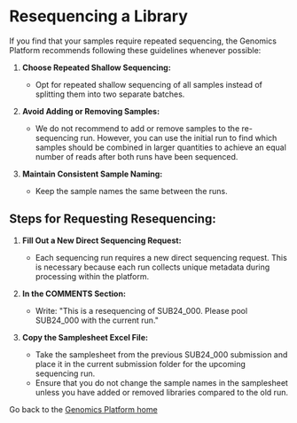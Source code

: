 # Resequencing a Library

If you find that your samples require repeated sequencing, the Genomics Platform recommends following these guidelines whenever possible:

1. **Choose Repeated Shallow Sequencing:**  
   - Opt for repeated shallow sequencing of all samples instead of splitting them into two separate batches.  
   
2. **Avoid Adding or Removing Samples:**  
   - We do not recommend to add or remove samples to the re-sequencing run. However, you can use the initial run to find which samples should be combined in larger quantities to achieve an equal number of reads after both runs have been sequenced.  
   
3. **Maintain Consistent Sample Naming:**  
   - Keep the sample names the same between the runs.  

## Steps for Requesting Resequencing:  

1. **Fill Out a New Direct Sequencing Request:**  
   - Each sequencing run requires a new direct sequencing request. This is necessary because each run collects unique metadata during processing within the platform.  
   
2. **In the COMMENTS Section:**  
   - Write: "This is a resequencing of SUB24_000. Please pool SUB24_000 with the current run."  
   
3. **Copy the Samplesheet Excel File:**  
   - Take the samplesheet from the previous SUB24_000 submission and place it in the current submission folder for the upcoming sequencing run.  
   - Ensure that you do not change the sample names in the samplesheet unless you have added or removed libraries compared to the old run.  


Go back to the [Genomics Platform home](https://sundgenomics.github.io)
